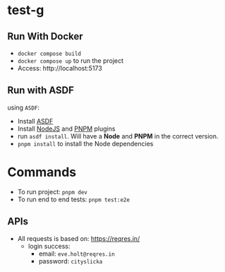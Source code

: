 # test-g

## Run With Docker
- `docker compose build`
- `docker compose up` to run the project
- Access: http://localhost:5173


## Run with ASDF
using `ASDF`:
- Install [ASDF](https://asdf-vm.com/guide/getting-started.html)
- Install [NodeJS](https://github.com/asdf-vm/asdf-nodejs) and [PNPM](https://github.com/jonathanmorley/asdf-pnpm) plugins
- run `asdf install`. Will have a **Node** and **PNPM** in the correct version.
- `pnpm install` to install the Node dependencies

# Commands
- To run project: `pnpm dev`
- To run end to end tests: `pnpm test:e2e`

## APIs
- All requests is based on: https://reqres.in/
  - login success: 
    - email: `eve.holt@reqres.in`
    - password: `cityslicka`